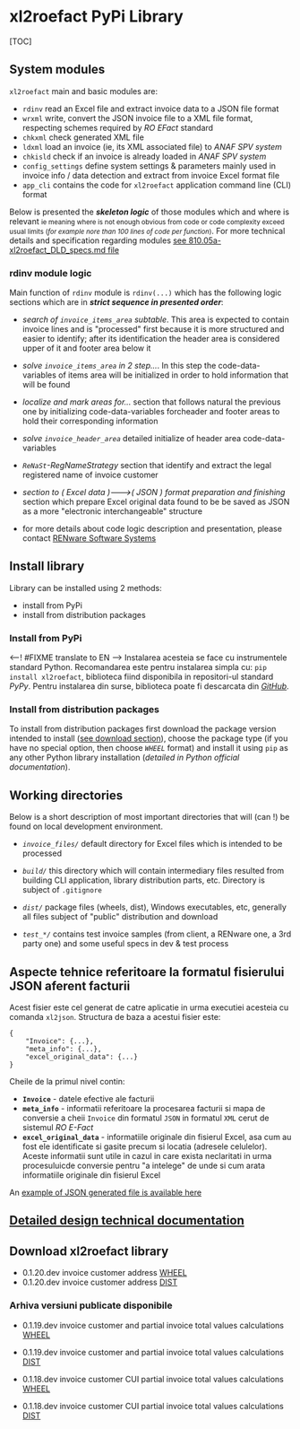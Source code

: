 <!-- NOTE:
- This is the general technical design for `xl2roefactPyPi` component
- The DLD doc is a tech desc of every module, functions
-->


# xl2roefact PyPi Library

[TOC]



## System modules

`xl2roefact` main and basic modules are:

* `rdinv` read an Excel file and extract invoice data to a JSON file format
* `wrxml`  write, convert the JSON invoice file to a XML file format, respecting schemes required by *RO EFact* standard
* `chkxml` check generated XML file
* `ldxml` load an invoice (ie, its XML associated file) to *ANAF SPV system*
* `chkisld` check if an invoice is already loaded in *ANAF SPV system*
* `config_settings` define system settings & parameters mainly used in invoice info / data detection and extract from invoice Excel format file
* `app_cli` contains the code for `xl2roefact` application command line (CLI) format


Below is presented the ***skeleton logic*** of those modules which and where is relevant <small markdpwn="1">ie meaning where is not enough obvious from code or code complexity exceed usual limits (*for example nore than 100 lines of code per function*)</small>. For more technical details and specification regarding modules [see 810.05a-xl2roefact_DLD_specs.md file](./810.05a-xl2roefact_DLD_specs.md)


### rdinv module logic

Main function of `rdinv` module is `rdinv(...)` which has the following logic sections which are in ***strict sequence in presented order***:

* *search of `invoice_items_area` subtable*. This area is expected to contain invoice lines and is "processed" first because it is more structured and easier to identify; after its identification the header area is considered upper of it and footer area below it

* *solve `invoice_items_area` in 2 step...*. In this step the code-data-variables of items area will be initialized in order to hold information that will be found

* *localize and mark areas for...* section that follows natural the previous one by initializing code-data-variables forcheader and footer areas to hold their corresponding information

* *solve `invoice_header_area`* detailed initialize of header area code-data-variables

* *`ReNaSt`-RegNameStrategy* section that identify and extract the legal registered name of invoice customer

* *section to ( Excel data )--->( JSON ) format preparation and finishing* section which prepare Excel original data found to be be saved as JSON as a more "electronic interchangeable" structure

* for more details about code logic description and presentation, please contact [RENware Software Systems](http://www.renware.eu)





## Install library

Library can be installed using 2 methods:

* install from PyPi
* install from distribution packages

### Install from PyPi

<--! #FIXME translate to EN -->
Instalarea acesteia se face cu instrumentele standard Python. Recomandarea este pentru instalarea simpla cu: `pip install xl2roefact`, biblioteca fiind disponibila in repositori-ul standard *PyPy*. Pentru instalarea din surse, biblioteca poate fi descarcata din [*GitHub*](https://github.com/petre-renware/api_to_roefact/tree/development/xl2roefact/xl2roefact). 


### Install from distribution packages

To install from distribution packages first download the package version intended to install ([see download section](#download-xl2roefact-library)), choose the package type (if you have no special option, then choose *`WHEEL`* format) and install it using `pip` as any other Python library installation (*detailed in Python official documentation*).



## Working directories

Below is a short description of most important directories that will (can !) be found on local development environment.

* _`invoice_files/`_ default directory for Excel files which is intended to be processed

* _`build/`_ this directory which will contain intermediary files resulted from building CLI application, library distribution parts, etc. Directory is subject of `.gitignore`

* _`dist/`_ package files (wheels, dist), Windows executables, etc, generally all files subject of "public" distribution and download

* _`test_*/`_ contains test invoice samples (from client, a RENware one, a 3rd party one) and some useful specs in dev & test process







## Aspecte tehnice referitoare la formatul fisierului JSON aferent facturii

Acest fisier este cel generat de catre aplicatie in urma executiei acesteia cu comanda `xl2json`. Structura de baza a acestui fisier este:


```
{
    "Invoice": {...},
    "meta_info": {...},
    "excel_original_data": {...}
}

```

Cheile de la primul nivel contin:

* **`Invoice`** - datele efective ale facturii
* **`meta_info`** - informatii referitoare la procesarea facturii si mapa de conversie a cheii `Invoice` din formatul `JSON` in formatul `XML` cerut de sistemul *RO E-Fact*
* **`excel_original_data`** - informatiile originale din fisierul Excel, asa cum au fost ele identificate si gasite precum si locatia (adresele celulelor). Aceste informatii sunt utile in cazul in care exista neclaritati in urma procesuluicde conversie pentru "a intelege" de unde si cum arata informatiile originale din fisierul Excel

An [example of JSON generated file is available here](./invoice_json_model_.md)





## [Detailed design technical documentation](./810.05a-xl2roefact_DLD_specs.md)





## Download xl2roefact library



* 0.1.20.dev invoice customer address [WHEEL](../dist/xl2roefact-0.1.20-py3-none-any.whl "download")
* 0.1.20.dev invoice customer address [DIST](../dist/xl2roefact-0.1.20.tar.gz "download")





### Arhiva versiuni publicate disponibile



* 0.1.19.dev invoice customer and partial invoice total values calculations [WHEEL](../dist/0.1.19/xl2roefact-0.1.19-py3-none-any.whl "download")
* 0.1.19.dev invoice customer and partial invoice total values calculations [DIST](../dist/0.1.19/xl2roefact-0.1.19.tar.gz "download")



* 0.1.18.dev invoice customer CUI partial invoice total values calculations [WHEEL](../dist/0.1.18/xl2roefact-0.1.18-py3-none-any.whl "download")
* 0.1.18.dev invoice customer CUI partial invoice total values calculations [DIST](../dist/0.1.18/xl2roefact-0.1.18.tar.gz "download")



